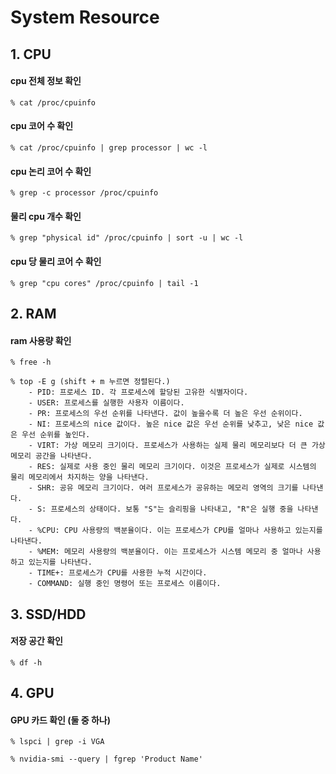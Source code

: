 # System Resource

## 1. CPU

#### cpu 전체 정보 확인

    % cat /proc/cpuinfo

#### cpu 코어 수 확인

    % cat /proc/cpuinfo | grep processor | wc -l

#### cpu 논리 코어 수 확인

    % grep -c processor /proc/cpuinfo

#### 물리 cpu 개수 확인

    % grep "physical id" /proc/cpuinfo | sort -u | wc -l

#### cpu 당 물리 코어 수 확인

    % grep "cpu cores" /proc/cpuinfo | tail -1

## 2. RAM

####  ram 사용량 확인

    % free -h

    % top -E g (shift + m 누르면 정렬된다.)    
        - PID: 프로세스 ID. 각 프로세스에 할당된 고유한 식별자이다.
        - USER: 프로세스를 실행한 사용자 이름이다.
        - PR: 프로세스의 우선 순위를 나타낸다. 값이 높을수록 더 높은 우선 순위이다.
        - NI: 프로세스의 nice 값이다. 높은 nice 값은 우선 순위를 낮추고, 낮은 nice 값은 우선 순위를 높인다.
        - VIRT: 가상 메모리 크기이다. 프로세스가 사용하는 실제 물리 메모리보다 더 큰 가상 메모리 공간을 나타낸다.
        - RES: 실제로 사용 중인 물리 메모리 크기이다. 이것은 프로세스가 실제로 시스템의 물리 메모리에서 차지하는 양을 나타낸다.
        - SHR: 공유 메모리 크기이다. 여러 프로세스가 공유하는 메모리 영역의 크기를 나타낸다.
        - S: 프로세스의 상태이다. 보통 "S"는 슬리핑을 나타내고, "R"은 실행 중을 나타낸다.
        - %CPU: CPU 사용량의 백분율이다. 이는 프로세스가 CPU를 얼마나 사용하고 있는지를 나타낸다.
        - %MEM: 메모리 사용량의 백분율이다. 이는 프로세스가 시스템 메모리 중 얼마나 사용하고 있는지를 나타낸다.
        - TIME+: 프로세스가 CPU를 사용한 누적 시간이다.
        - COMMAND: 실행 중인 명령어 또는 프로세스 이름이다.
    
## 3.  SSD/HDD

#### 저장 공간 확인

    % df -h 

## 4. GPU

#### GPU 카드 확인 (둘 중 하나)
    % lspci | grep -i VGA

    % nvidia-smi --query | fgrep 'Product Name'
